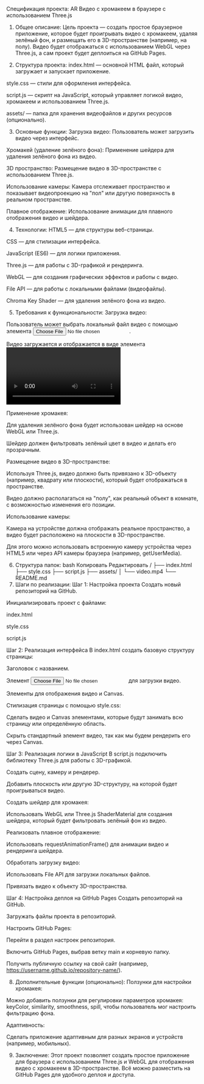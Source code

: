 Спецификация проекта: AR Видео с хромакеем в браузере с использованием Three.js
1. Общее описание:
Цель проекта — создать простое браузерное приложение, которое будет проигрывать видео с хромакеем, удаляя зелёный фон, и размещать его в 3D-пространстве (например, на полу). Видео будет отображаться с использованием WebGL через Three.js, а сам проект будет деплоиться на GitHub Pages.

2. Структура проекта:
index.html — основной HTML файл, который загружает и запускает приложение.

style.css — стили для оформления интерфейса.

script.js — скрипт на JavaScript, который управляет логикой видео, хромакеем и использованием Three.js.

assets/ — папка для хранения видеофайлов и других ресурсов (опционально).

3. Основные функции:
Загрузка видео:
Пользователь может загрузить видео через интерфейс.

Хромакей (удаление зелёного фона):
Применение шейдера для удаления зелёного фона из видео.

3D пространство:
Размещение видео в 3D-пространстве с использованием Three.js.

Использование камеры:
Камера отслеживает пространство и показывает видеопроекцию на "пол" или другую поверхность в реальном пространстве.

Плавное отображение:
Использование анимации для плавного отображения видео и шейдера.

4. Технологии:
HTML5 — для структуры веб-страницы.

CSS — для стилизации интерфейса.

JavaScript (ES6) — для логики приложения.

Three.js — для работы с 3D-графикой и рендеринга.

WebGL — для создания графических эффектов и работы с видео.

File API — для работы с локальными файлами (видеофайлы).

Chroma Key Shader — для удаления зелёного фона из видео.

5. Требования к функциональности:
Загрузка видео:

Пользователь может выбрать локальный файл видео с помощью элемента <input type="file">.

Видео загружается и отображается в виде элемента <video> на странице.

Применение хромакея:

Для удаления зелёного фона будет использован шейдер на основе WebGL или Three.js.

Шейдер должен фильтровать зелёный цвет в видео и делать его прозрачным.

Размещение видео в 3D-пространстве:

Используя Three.js, видео должно быть привязано к 3D-объекту (например, квадрату или плоскости), который будет отображаться в пространстве.

Видео должно располагаться на "полу", как реальный объект в комнате, с возможностью изменения его позиции.

Использование камеры:

Камера на устройстве должна отображать реальное пространство, а видео будет расположено на плоскости в 3D-пространстве.

Для этого можно использовать встроенную камеру устройства через HTML5 или через API камеры браузера (например, getUserMedia).

6. Структура папок:
bash
Копировать
Редактировать
/
├── index.html
├── style.css
├── script.js
├── assets/
│   └── video.mp4
└── README.md
7. Шаги по реализации:
Шаг 1: Настройка проекта
Создать новый репозиторий на GitHub.

Инициализировать проект с файлами:

index.html

style.css

script.js

Шаг 2: Реализация интерфейса
В index.html создать базовую структуру страницы:

Заголовок с названием.

Элемент <input type="file"> для загрузки видео.

Элементы для отображения видео и Canvas.

Стилизация страницы с помощью style.css:

Сделать видео и Canvas элементами, которые будут занимать всю страницу или определённую область.

Скрыть стандартный элемент видео, так как мы будем рендерить его через Canvas.

Шаг 3: Реализация логики в JavaScript
В script.js подключить библиотеку Three.js для работы с 3D-графикой.

Создать сцену, камеру и рендерер.

Добавить плоскость или другую 3D-структуру, на которой будет проигрываться видео.

Создать шейдер для хромакея:

Использовать WebGL или Three.js ShaderMaterial для создания шейдера, который будет фильтровать зелёный фон из видео.

Реализовать плавное отображение:

Использовать requestAnimationFrame() для анимации видео и рендеринга шейдера.

Обработать загрузку видео:

Использовать File API для загрузки локальных файлов.

Привязать видео к объекту 3D-пространства.

Шаг 4: Настройка деплоя на GitHub Pages
Создать репозиторий на GitHub.

Загружать файлы проекта в репозиторий.

Настроить GitHub Pages:

Перейти в раздел настроек репозитория.

Включить GitHub Pages, выбрав ветку main и корневую папку.

Получить публичную ссылку на свой сайт (например, https://username.github.io/repository-name/).

8. Дополнительные функции (опционально):
Ползунки для настройки хромакея:

Можно добавить ползунки для регулировки параметров хромакея: keyColor, similarity, smoothness, spill, чтобы пользователь мог настроить фильтрацию фона.

Адаптивность:

Сделать приложение адаптивным для разных экранов и устройств (например, мобильных).

9. Заключение:
Этот проект позволяет создать простое приложение для браузера с использованием Three.js и WebGL для отображения видео с хромакеем в 3D-пространстве. Всё можно разместить на GitHub Pages для удобного деплоя и доступа.